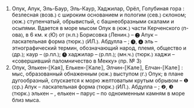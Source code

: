 ---
---

1. Опук, Апук, Эль-Баур, Эль-Каур, Хаджилар, Орёл, Голубиная гора
: безлесная ⦅возв.⦆ с широким основанием и пологим ⦅сев.⦆ склоном; ⦅юж.⦆ ступенчатый, обрывистый, с башнеобразными скалами и осыпями. Вдается в море мысом Опук в ⦅юж.⦆ части Керченского ⦅п-ова⦆, в 6 км. к ⦅Ю⦆ от ⦅н.п.⦆ Борисовка ⦅Ленин.⦆ – ❷ Апук – ласкательная форма ⦅тюрк.⦆ ⦅ИЛ.⦆. Абдулла – ; ❸, ❹ эль – этнографический термин, обозначающий народ, племя, общество и ⦅др.⦆; каур – ⦅р.пл.⦆; ❺ хаджилар – ⦅р.пл.⦆; ⦅мн.ч.⦆ ⦅тюрк.⦆ хаджи – «совершивший паломничество в Мекку» ⦅пр. № 3⦆
2. Опук, Элькен-⟦Кая⟧, Елькен-⟦Кале⟧, Элчин-⟦Кале⟧, Елчан-⟦Кале⟧
: мыс, образованный обнаженным ⦅юж.⦆ выступом ⦅г.⦆ Опук; в плане дугообразный, спускается к морю желтоватым крутым обрывом – ❶ ⦅ср.⦆ Апук – ласкательная форма ⦅тюрк.⦆ ⦅ИЛ.⦆. Абдулла – ; ❷, ❸ ⦅тюрк.⦆ элькен – , елькен – парус – по одноименным камням в море близ мыса.
